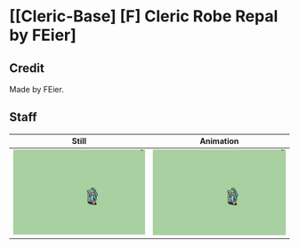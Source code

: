 # [\[Cleric-Base\] \[F\] Cleric Robe Repal by FEier]

## Credit

Made by FEier.
	
## Staff

| Still | Animation |
| :---: | :-------: |
| ![Staff still](./Staff_000.png) | ![Staff animation](./Staff.gif) |
